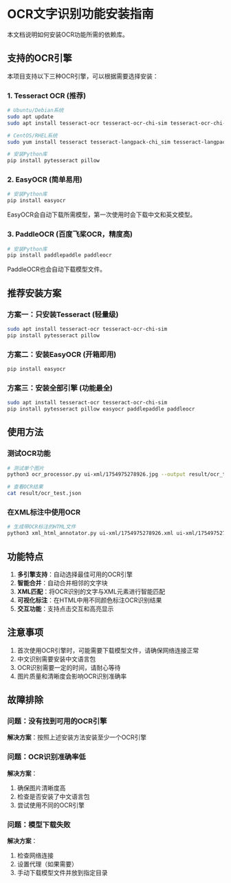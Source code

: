 # OCR文字识别功能安装指南

本文档说明如何安装OCR功能所需的依赖库。

## 支持的OCR引擎

本项目支持以下三种OCR引擎，可以根据需要选择安装：

### 1. Tesseract OCR (推荐)

```bash
# Ubuntu/Debian系统
sudo apt update
sudo apt install tesseract-ocr tesseract-ocr-chi-sim tesseract-ocr-chi-tra

# CentOS/RHEL系统
sudo yum install tesseract tesseract-langpack-chi_sim tesseract-langpack-chi_tra

# 安装Python库
pip install pytesseract pillow
```

### 2. EasyOCR (简单易用)

```bash
# 安装Python库
pip install easyocr
```

EasyOCR会自动下载所需模型，第一次使用时会下载中文和英文模型。

### 3. PaddleOCR (百度飞桨OCR，精度高)

```bash
# 安装Python库
pip install paddlepaddle paddleocr
```

PaddleOCR也会自动下载模型文件。

## 推荐安装方案

### 方案一：只安装Tesseract (轻量级)
```bash
sudo apt install tesseract-ocr tesseract-ocr-chi-sim
pip install pytesseract pillow
```

### 方案二：安装EasyOCR (开箱即用)
```bash
pip install easyocr
```

### 方案三：安装全部引擎 (功能最全)
```bash
sudo apt install tesseract-ocr tesseract-ocr-chi-sim
pip install pytesseract pillow easyocr paddlepaddle paddleocr
```

## 使用方法

### 测试OCR功能

```bash
# 测试单个图片
python3 ocr_processor.py ui-xml/1754975278926.jpg --output result/ocr_test.json

# 查看OCR结果
cat result/ocr_test.json
```

### 在XML标注中使用OCR

```bash
# 生成带OCR标注的HTML文件
python3 xml_html_annotator.py ui-xml/1754975278926.xml ui-xml/1754975278926.jpg result/test_with_ocr.html
```

## 功能特点

1. **多引擎支持**：自动选择最佳可用的OCR引擎
2. **智能合并**：自动合并相邻的文字块
3. **XML匹配**：将OCR识别的文字与XML元素进行智能匹配
4. **可视化标注**：在HTML中用不同颜色标注OCR识别结果
5. **交互功能**：支持点击交互和高亮显示

## 注意事项

1. 首次使用OCR引擎时，可能需要下载模型文件，请确保网络连接正常
2. 中文识别需要安装中文语言包
3. OCR识别需要一定的时间，请耐心等待
4. 图片质量和清晰度会影响OCR识别准确率

## 故障排除

### 问题：没有找到可用的OCR引擎
**解决方案**：按照上述安装方法安装至少一个OCR引擎

### 问题：OCR识别准确率低
**解决方案**：
1. 确保图片清晰度高
2. 检查是否安装了中文语言包
3. 尝试使用不同的OCR引擎

### 问题：模型下载失败
**解决方案**：
1. 检查网络连接
2. 设置代理（如果需要）
3. 手动下载模型文件并放到指定目录